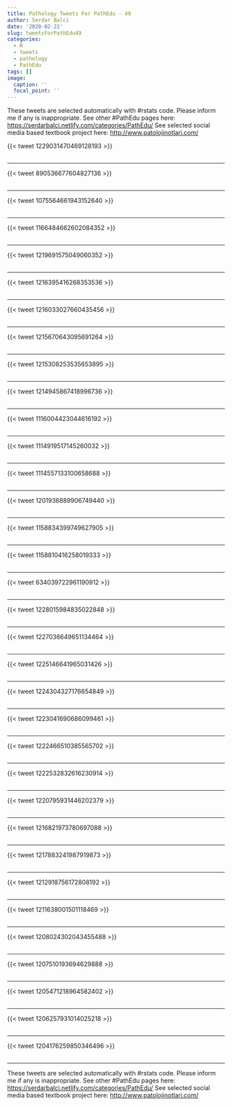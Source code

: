 ```yaml
---
title: Pathology Tweets For PathEdu - 49
author: Serdar Balci
date: '2020-02-22'
slug: tweetsForPathEdu49
categories:
  - R
  - tweets
  - pathology
  - PathEdu
tags: []
image:
  caption: ''
  focal_point: ''
---
```



These tweets are selected automatically with #rstats code. Please inform me if any is inappropriate.
See other #PathEdu pages here: https://serdarbalci.netlify.com/categories/PathEdu/ 
See selected social media based textbook project here: http://www.patolojinotlari.com/

{{< tweet 1229031470469128193 >}}
<br>
<br>
<hr>
{{< tweet 890536677604827136 >}}
<br>
<br>
<hr>
{{< tweet 1075564661943152640 >}}
<br>
<br>
<hr>
{{< tweet 1166484662602084352 >}}
<br>
<br>
<hr>
{{< tweet 1219691575049060352 >}}
<br>
<br>
<hr>
{{< tweet 1216395416268353536 >}}
<br>
<br>
<hr>
{{< tweet 1216033027660435456 >}}
<br>
<br>
<hr>
{{< tweet 1215670643095691264 >}}
<br>
<br>
<hr>
{{< tweet 1215308253535653895 >}}
<br>
<br>
<hr>
{{< tweet 1214945867418996736 >}}
<br>
<br>
<hr>
{{< tweet 1116004423044616192 >}}
<br>
<br>
<hr>
{{< tweet 1114919517145260032 >}}
<br>
<br>
<hr>
{{< tweet 1114557133100658688 >}}
<br>
<br>
<hr>
{{< tweet 1201936889906749440 >}}
<br>
<br>
<hr>
{{< tweet 1158834399749627905 >}}
<br>
<br>
<hr>
{{< tweet 1158810416258019333 >}}
<br>
<br>
<hr>
{{< tweet 634039722961190912 >}}
<br>
<br>
<hr>
{{< tweet 1228015984835022848 >}}
<br>
<br>
<hr>
{{< tweet 1227036649651134464 >}}
<br>
<br>
<hr>
{{< tweet 1225146641965031426 >}}
<br>
<br>
<hr>
{{< tweet 1224304327176654849 >}}
<br>
<br>
<hr>
{{< tweet 1223041690686099461 >}}
<br>
<br>
<hr>
{{< tweet 1222466510385565702 >}}
<br>
<br>
<hr>
{{< tweet 1222532832616230914 >}}
<br>
<br>
<hr>
{{< tweet 1220795931446202379 >}}
<br>
<br>
<hr>
{{< tweet 1216821973780697088 >}}
<br>
<br>
<hr>
{{< tweet 1217883241987919873 >}}
<br>
<br>
<hr>
{{< tweet 1212918756172808192 >}}
<br>
<br>
<hr>
{{< tweet 1211638001501118469 >}}
<br>
<br>
<hr>
{{< tweet 1208024302043455488 >}}
<br>
<br>
<hr>
{{< tweet 1207510193694629888 >}}
<br>
<br>
<hr>
{{< tweet 1205471218964582402 >}}
<br>
<br>
<hr>
{{< tweet 1206257931014025218 >}}
<br>
<br>
<hr>
{{< tweet 1204176259850346496 >}}
<br>
<br>
<hr>


These tweets are selected automatically with #rstats code. Please inform me if any is inappropriate.
See other #PathEdu pages here: https://serdarbalci.netlify.com/categories/PathEdu/ 
See selected social media based textbook project here: http://www.patolojinotlari.com/
